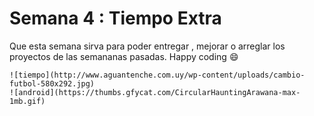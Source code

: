 # Semana 4 : Tiempo Extra

Que esta semana sirva para poder entregar , mejorar o arreglar los proyectos de las 
semananas pasadas.
Happy coding :smile:


<div>

	![tiempo](http://www.aguantenche.com.uy/wp-content/uploads/cambio-futbol-580x292.jpg)
	![android](https://thumbs.gfycat.com/CircularHauntingArawana-max-1mb.gif)

</div>
